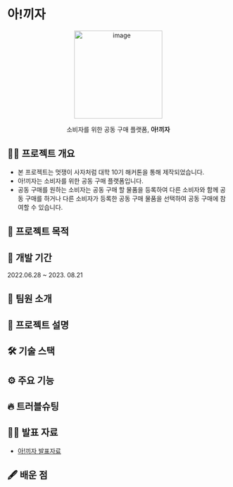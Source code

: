 # 아!끼자
<div align="center">
  <img width="200" alt="image" src="https://github.com/user-attachments/assets/950bd351-8c38-4c3a-ae4f-acc667815dd3">
  <p>소비자를 위한 공동 구매 플랫폼, <strong>아!끼자</strong></p>
</div>

## 💁‍♀️ 프로젝트 개요
- 본 프로젝트는 멋쟁이 사자처럼 대학 10기 해커톤을 통해 제작되었습니다.
- 아!끼자는 소비자를 위한 공동 구매 플랫폼입니다.
- 공동 구매를 원하는 소비자는 공동 구매 할 물품을 등록하여 다른 소비자와 함께 공동 구매를 하거나 다른 소비자가 등록한 공동 구매 물품을 선택하여 공동 구매에 참여할 수 있습니다.

## 🎯 프로젝트 목적

## 📅 개발 기간
2022.06.28 ~ 2023. 08.21

## 👫 팀원 소개


## 📄 프로젝트 설명

## 🛠️ 기술 스택

## ⚙️ 주요 기능

## 🔥 트러블슈팅

## 👩‍🏫 발표 자료
- [아!끼자 발표자료](https://github.com/comom87/save-market/blob/f9e5c998530da2fc41f85d52412d2576369444dd/%E1%84%8B%E1%85%A1!%E1%84%81%E1%85%B5%E1%84%8C%E1%85%A1.pdf)

## 🖋️ 배운 점

